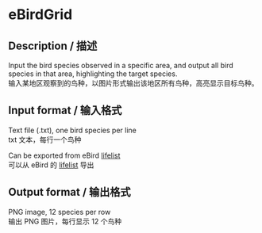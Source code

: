 # eBirdGrid

## Description / 描述
Input the bird species observed in a specific area, and output all bird species in that area, highlighting the target species.  
输入某地区观察到的鸟种，以图片形式输出该地区所有鸟种，高亮显示目标鸟种。

## Input format / 输入格式
Text file (.txt), one bird species per line  
txt 文本，每行一个鸟种  

Can be exported from eBird [lifelist](https://ebird.org/lifelist/CN-11)  
可以从 eBird 的 [lifelist](https://ebird.org/lifelist/CN-11) 导出

## Output format / 输出格式
PNG image, 12 species per row  
输出 PNG 图片，每行显示 12 个鸟种  
